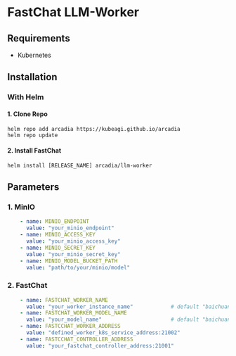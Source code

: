 # FastChat LLM-Worker

## Requirements

- Kubernetes

## Installation

### With Helm

#### 1. Clone Repo
```shell
helm repo add arcadia https://kubeagi.github.io/arcadia
helm repo update
```

#### 2. Install FastChat

```shell
helm install [RELEASE_NAME] arcadia/llm-worker
```

## Parameters

### 1. MinIO

```yaml
    - name: MINIO_ENDPOINT
      value: "your_minio_endpoint"
    - name: MINIO_ACCESS_KEY
      value: "your_minio_access_key"
    - name: MINIO_SECRET_KEY
      value: "your_minio_secret_key"
    - name: MINIO_MODEL_BUCKET_PATH
      value: "path/to/your/minio/model"
```


### 2. FastChat

```yaml
    - name: FASTCHAT_WORKER_NAME
      value: "your_worker_instance_name"            # default "baichuan2-7b-instance-1"
    - name: FASTCHAT_WORKER_MODEL_NAME
      value: "your_model_name"                      # default "baichuan2-7b"
    - name: FASTCCHAT_WORKER_ADDRESS
      value: "defined_worker_k8s_service_address:21002"
    - name: FASTCCHAT_CONTROLLER_ADDRESS
      value: "your_fastchat_controller_address:21001"
```